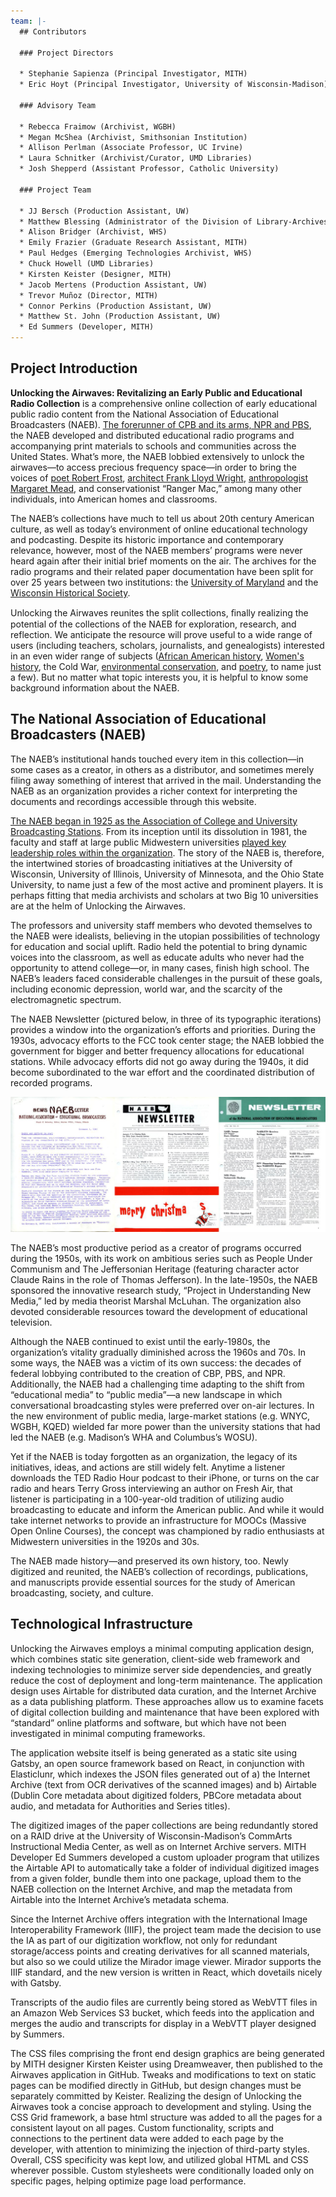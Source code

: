 ```yaml
---
team: |-
  ## Contributors

  ### Project Directors

  * Stephanie Sapienza (Principal Investigator, MITH)
  * Eric Hoyt (Principal Investigator, University of Wisconsin-Madison)

  ### Advisory Team

  * Rebecca Fraimow (Archivist, WGBH)
  * Megan McShea (Archivist, Smithsonian Institution)
  * Allison Perlman (Associate Professor, UC Irvine)
  * Laura Schnitker (Archivist/Curator, UMD Libraries)
  * Josh Shepperd (Assistant Professor, Catholic University)

  ### Project Team

  * JJ Bersch (Production Assistant, UW)
  * Matthew Blessing (Administrator of the Division of Library-Archives, WHS)
  * Alison Bridger (Archivist, WHS)
  * Emily Frazier (Graduate Research Assistant, MITH)
  * Paul Hedges (Emerging Technologies Archivist, WHS)
  * Chuck Howell (UMD Libraries)
  * Kirsten Keister (Designer, MITH)
  * Jacob Mertens (Production Assistant, UW)
  * Trevor Muñoz (Director, MITH)
  * Connor Perkins (Production Assistant, UW)
  * Matthew St. John (Production Assistant, UW)
  * Ed Summers (Developer, MITH)
---
```

## Project Introduction

**Unlocking the Airwaves: Revitalizing an Early Public and Educational Radio Collection** is a comprehensive online collection of early educational public radio content from the National Association of Educational Broadcasters (NAEB). [The forerunner of CPB and its arms, NPR and PBS](https://mith.umd.edu/airwaves/exhibits/origins-of-the-naeb-and-educational-media/), the NAEB developed and distributed educational radio programs and accompanying print materials to schools and communities across the United States. What’s more, the NAEB lobbied extensively to unlock the airwaves—to access precious frequency space—in order to bring the voices of [poet Robert Frost](https://mith.umd.edu/airwaves/exhibits/poetry-programming-in-the-naeb-collection/), [architect Frank Lloyd Wright](https://mith.umd.edu/airwaves/episode/cpb-aacip-500-dn3zx76f), [anthropologist Margaret Mead](https://mith.umd.edu/airwaves/episode/cpb-aacip-500-hx15rn7k), and conservationist “Ranger Mac,” among many other individuals, into American homes and classrooms.

The NAEB’s collections have much to tell us about 20th century American culture, as well as today’s environment of online educational technology and podcasting. Despite its historic importance and contemporary relevance, however, most of the NAEB members’ programs were never heard again after their initial brief moments on the air. The archives for the radio programs and their related paper documentation have been split for over 25 years between two institutions: the [University of Maryland](https://www.lib.umd.edu/univarchives/about-us) and the [Wisconsin Historical Society](https://www.wisconsinhistory.org).

Unlocking the Airwaves reunites the split collections, ﬁnally realizing the potential of the collections of the NAEB for exploration, research, and reflection. We anticipate the resource will prove useful to a wide range of users (including teachers, scholars, journalists, and genealogists) interested in an even wider range of subjects ([African American history](https://mith.umd.edu/airwaves/search/?f=subject:African%20American%20History), [Women's history](https://mith.umd.edu/airwaves/search/?f=subject:Women%27s%20History), the Cold War, [environmental conservation](https://mith.umd.edu/airwaves/search/?f=subject:Ecology%20&%20the%20Environment), and [poetry](https://mith.umd.edu/airwaves/exhibits/poetry-programming-in-the-naeb-collection/), to name just a few). But no matter what topic interests you, it is helpful to know some background information about the NAEB.

## The National Association of Educational Broadcasters (NAEB)

The NAEB’s institutional hands touched every item in this collection—in some cases as a creator, in others as a distributor, and sometimes merely filing away something of interest that arrived in the mail. Understanding the NAEB as an organization provides a richer context for interpreting the documents and recordings accessible through this website.

[The NAEB began in 1925 as the Association of College and University Broadcasting Stations](https://mith.umd.edu/airwaves/exhibits/origins-of-the-naeb-and-educational-media/). From its inception until its dissolution in 1981, the faculty and staff at large public Midwestern universities [played key leadership roles within the organization](https://mith.umd.edu/airwaves/exhibits/the-organizational-structure-of-the-naeb/). The story of the NAEB is, therefore, the intertwined stories of broadcasting initiatives at the University of Wisconsin, University of Illinois, University of Minnesota, and the Ohio State University, to name just a few of the most active and prominent players. It is perhaps fitting that media archivists and scholars at two Big 10 universities are at the helm of Unlocking the Airwaves.

The professors and university staff members who devoted themselves to the NAEB were idealists, believing in the utopian possibilities of technology for education and social uplift. Radio held the potential to bring dynamic voices into the classroom, as well as educate adults who never had the opportunity to attend college—or, in many cases, finish high school. The NAEB’s leaders faced considerable challenges in the pursuit of these goals, including economic depression, world war, and the scarcity of the electromagnetic spectrum.

The NAEB Newsletter (pictured below, in three of its typographic iterations) provides a window into the organization’s efforts and priorities. During the 1930s, advocacy efforts to the FCC took center stage; the NAEB lobbied the government for bigger and better frequency allocations for educational stations. While advocacy efforts did not go away during the 1940s, it did become subordinated to the war effort and the coordinated distribution of recorded programs.

![Cover pages of NAEB newsletters dated from October 1, 1941, December 1960, and August 1965.](../../../static/images/naeb_newsletter_covers.jpg)

The NAEB’s most productive period as a creator of programs occurred during the 1950s, with its work on ambitious series such as People Under Communism and The Jeffersonian Heritage (featuring character actor Claude Rains in the role of Thomas Jefferson). In the late-1950s, the NAEB sponsored the innovative research study, “Project in Understanding New Media,” led by media theorist Marshal McLuhan. The organization also devoted considerable resources toward the development of educational television.

Although the NAEB continued to exist until the early-1980s, the organization’s vitality gradually diminished across the 1960s and 70s. In some ways, the NAEB was a victim of its own success: the decades of federal lobbying contributed to the creation of CBP, PBS, and NPR. Additionally, the NAEB had a challenging time adapting to the shift from “educational media” to “public media”—a new landscape in which conversational broadcasting styles were preferred over on-air lectures. In the new environment of public media, large-market stations (e.g. WNYC, WGBH, KQED) wielded far more power than the university stations that had led the NAEB (e.g. Madison’s WHA and Columbus’s WOSU).

Yet if the NAEB is today forgotten as an organization, the legacy of its initiatives, ideas, and actions are still widely felt. Anytime a listener downloads the TED Radio Hour podcast to their iPhone, or turns on the car radio and hears Terry Gross interviewing an author on Fresh Air, that listener is participating in a 100-year-old tradition of utilizing audio broadcasting to educate and inform the American public. And while it would take internet networks to provide an infrastructure for MOOCs (Massive Open Online Courses), the concept was championed by radio enthusiasts at Midwestern universities in the 1920s and 30s.

The NAEB made history—and preserved its own history, too. Newly digitized and reunited, the NAEB’s collection of recordings, publications, and manuscripts provide essential sources for the study of American broadcasting, society, and culture.

## Technological Infrastructure

Unlocking the Airwaves employs a minimal computing application design, which combines static site generation, client-side web framework and indexing technologies to minimize server side dependencies, and greatly reduce the cost of deployment and long-term maintenance. The application design uses Airtable for distributed data curation, and the Internet Archive as a data publishing platform. These approaches allow us to examine facets of digital collection building and maintenance that have been explored with “standard” online platforms and software, but which have not been investigated in minimal computing frameworks.

The application website itself is being generated as a static site using Gatsby, an open source framework based on React, in conjunction with Elasticlunr, which indexes the JSON files generated out of a) the Internet Archive (text from OCR derivatives of the scanned images) and b) Airtable (Dublin Core metadata about digitized folders, PBCore metadata about audio, and metadata for Authorities and Series titles).

The digitized images of the paper collections are being redundantly stored on a RAID drive at the University of Wisconsin-Madison’s CommArts Instructional Media Center, as well as on Internet Archive servers. MITH Developer Ed Summers developed a custom uploader program that utilizes the Airtable API to automatically take a folder of individual digitized images from a given folder, bundle them into one package, upload them to the NAEB collection on the Internet Archive, and map the metadata from Airtable into the Internet Archive’s metadata schema.

Since the Internet Archive offers integration with the International Image Interoperability Framework (IIIF), the project team made the decision to use the IA as part of our digitization workflow, not only for redundant storage/access points and creating derivatives for all scanned materials, but also so we could utilize the Mirador image viewer. Mirador supports the IIIF standard, and the new version is written in React, which dovetails nicely with Gatsby.

Transcripts of the audio files are currently being stored as WebVTT files in an Amazon Web Services S3 bucket, which feeds into the application and merges the audio and transcripts for display in a WebVTT player designed by Summers.

The CSS files comprising the front end design graphics are being generated by MITH designer Kirsten Keister using Dreamweaver, then published to the Airwaves application in GitHub. Tweaks and modifications to text on static pages can be modified directly in GitHub, but design changes must be separately committed by Keister. Realizing the design of Unlocking the Airwaves took a concise approach to development and styling. Using the CSS Grid framework, a base html structure was added to all the pages for a consistent layout on all pages. Custom functionality, scripts and connections to the pertinent data were added to each page by the developer, with attention to minimizing the injection of third-party styles. Overall, CSS specificity was kept low, and utilized global HTML and CSS wherever possible. Custom stylesheets were conditionally loaded only on specific pages, helping optimize page load performance.